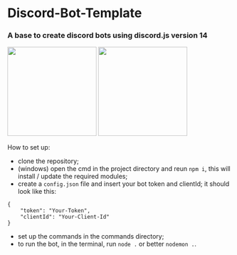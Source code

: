 # Discord-Bot-Template
### A base to create discord bots using discord.js version 14

<p float="left">
  <img src='https://raw.github.com/voodootikigod/logo.js/master/specific-uses/badge_js-strict.png' width='200' />
  <img src="https://brandlogos.net/wp-content/uploads/2021/11/discord-logo-512x512.png"' width="200" /> 
</p>



How to set up:

- clone the repository;
- (windows) open the cmd in the project directory and reun ```npm i```, this will install / update the required modules;
- create a ```config.json``` file and insert your bot token and clientId;
  it should look like this:
```
{
    "token": "Your-Token",
    "clientId": "Your-Client-Id"
}
```
- set up the commands in the commands directory;
- to run the bot, in the terminal, run ```node .``` or better ```nodemon .```.
